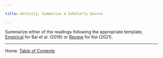 ```yaml
---

title: Activity, Summarize a Scholarly Source

---
```


Summarize either of the readings following the appropriate template, [Empirical](../materials/template_summary_review_source.md) for Bai et al. (2019) or [Review](../materials/template_summary_review_source.md) for Koi (2021).

--------

Home: [Table of Contents](../README.md)
